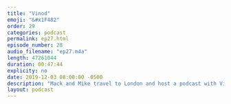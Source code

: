 ```yaml
---
title: "Vinod"
emoji: "&#x1F482"
order: 29
categories: podcast
permalink: ep27.html
episode_number: 28
audio_filename: "ep27.m4a"
length: 47261044
duration: 00:47:44
explicity: no
date: 2019-12-03 08:00:00 -0500
description: "Mack and Mike travel to London and host a podcast with Vinod."
layout: podcast
---
```


